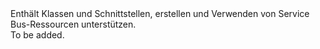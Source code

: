 <Namespace Name="Microsoft.Azure.Management.ServiceBus">
  <Docs>
    <summary>Enthält Klassen und Schnittstellen, erstellen und Verwenden von Service Bus-Ressourcen unterstützen.</summary> 
    <remarks>To be added.</remarks>
  </Docs>
</Namespace>
